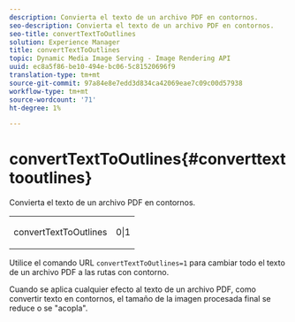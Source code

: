 ```yaml
---
description: Convierta el texto de un archivo PDF en contornos.
seo-description: Convierta el texto de un archivo PDF en contornos.
seo-title: convertTextToOutlines
solution: Experience Manager
title: convertTextToOutlines
topic: Dynamic Media Image Serving - Image Rendering API
uuid: ec8a5f86-be10-494e-bc06-5c81520696f9
translation-type: tm+mt
source-git-commit: 97a84e8e7edd3d834ca42069eae7c09c00d57938
workflow-type: tm+mt
source-wordcount: '71'
ht-degree: 1%

---
```



# convertTextToOutlines{#converttexttooutlines}

Convierta el texto de un archivo PDF en contornos.

<table id="simpletable_FDE0D8786BC747AF87A336452500E695"> 
 <tr class="strow"> 
  <td class="stentry"> <p><span class="codeph"> convertTextToOutlines</span> </p> </td> 
  <td class="stentry"> <p>0|1 </p></td> 
 </tr> 
</table>

Utilice el comando URL `convertTextToOutlines=1` para cambiar todo el texto de un archivo PDF a las rutas con contorno.

Cuando se aplica cualquier efecto al texto de un archivo PDF, como convertir texto en contornos, el tamaño de la imagen procesada final se reduce o se &quot;acopla&quot;.
